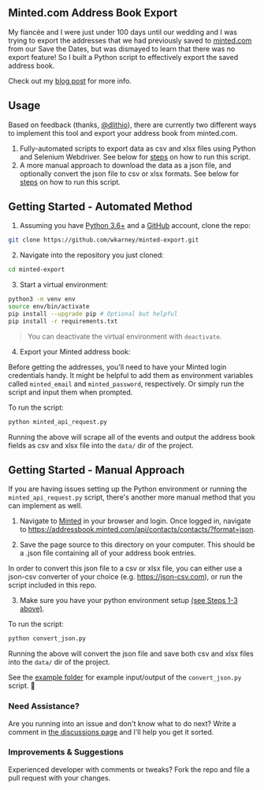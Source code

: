 ## Minted.com Address Book Export
My fiancée and I were just under 100 days until our wedding and I was trying to export the addresses that we had previously saved to [minted.com](https://minted.com) from our Save the Dates, but was dismayed to learn that there was no export feature! 
So I built a Python script to effectively export the saved address book.

Check out my [blog post](https://medium.com/@willkarnasiewicz/wedding-planning-meets-hacking-1c95be79035e) for more info.

## Usage
Based on feedback (thanks, [@dlithio](https://github.com/wkarney/minted-export/discussions/7#discussion-71480)), there are currently two different ways to implement this tool and export your address book from minted.com.
1. Fully-automated scripts to export data as csv and xlsx files using Python and Selenium Webdriver. See below for [steps](#Getting-Started---Automated-Method) on how to run this script.
2. A more manual approach to download the data as a json file, and optionally convert the json file to csv or xlsx formats. See below for [steps](#Getting-Started---Automated-Method) on how to run this script.

## Getting Started - Automated Method
1. Assuming you have [Python 3.6+](https://www.python.org) and a [GitHub](https://www.github.com) account, clone the repo:

```bash
git clone https://github.com/wkarney/minted-export.git
```

2. Navigate into the repository you just cloned:

```bash
cd minted-export
```

3. Start a virtual environment:

```bash
python3 -m venv env
source env/bin/activate
pip install --upgrade pip # Optional but helpful
pip install -r requirements.txt
```

>You can deactivate the virtual environment with `deactivate`.


4. Export your Minted address book:

Before getting the addresses, you'll need to have your Minted login credentials handy. 
It might be helpful to add them as environment variables called `minted_email` and `minted_password`, respectively. Or simply run the script and input them when prompted.

To run the script:

```bash
python minted_api_request.py
```

Running the above will scrape all of the events and output the address book fields as csv and xlsx file into the `data/` dir of the project.

## Getting Started - Manual Approach
If you are having issues setting up the Python environment or running the `minted_api_request.py` script, there's another more manual method that you can implement as well.

1. Navigate to [Minted](https://www.minted.com) in your browser and login. Once logged in, navigate to https://addressbook.minted.com/api/contacts/contacts/?format=json.

2. Save the page source to this directory on your computer. This should be a .json file containing all of your address book entries.

In order to convert this json file to a csv or xlsx file, you can either use a json-csv converter of your choice (e.g. https://json-csv.com), or run the script included in this repo.

3. Make sure you have your python environment setup [(see Steps 1-3 above)](#Getting-Started---Automated-Method).

To run the script:

```bash
python convert_json.py
```
Running the above will convert the json file and save both csv and xlsx files into the `data/` dir of the project.

See the [example folder](./example/) for example input/output of the `convert_json.py` script. 🎅

### Need Assistance?
Are you running into an issue and don't know what to do next? Write a comment in [the discussions page](https://github.com/wkarney/minted-export/discussions) and I'll help you get it sorted.

### Improvements & Suggestions
Experienced developer with comments or tweaks? Fork the repo and file a pull request with your changes.

